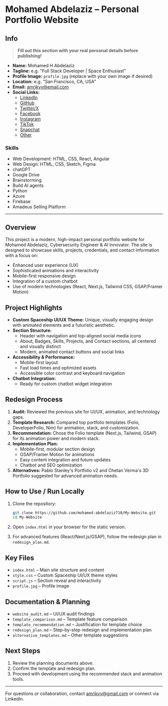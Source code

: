 # Mohamed Abdelaziz – Personal Portfolio Website

## Info

> **Fill out this section with your real personal details before publishing!**

- **Name:** Mohamed H Abdelaziz
- **Tagline:** e.g. "Full Stack Developer | Space Enthusiast"
- **Profile Image:** `profile.jpg` (replace with your own image if desired)
- **Location:** e.g. "San Francisco, CA, USA"
- **Email:** amrikyy@email.com
- **Social Links:**
  - [LinkedIn](https://www.linkedin.com/in/yourprofile)
  - [GitHub](https://github.com/yourusername)
  - [Twitter/X](https://twitter.com/yourhandle)
  - [Facebook](https://web.facebook.com/Hamood.Amriky0/)
  - [Instagram](https://www.instagram.com/amrikyy?igsh=bzhlOHRycTN4bDAz&utm_source=qr)
  - [TikTok](https://www.tiktok.com/@moecrypto710?_t=ZT-8wbeZ0H9A1z&_r=1)
  - [Snapchat](https://snapchat.com/t/M9sQbCZu)
  - [Other](#)

### Skills

- Web Development: HTML, CSS, React, Angular
- Web Design: HTML, CSS, Sketch, Figma
- chatGPT
- Google Drive
- Brainstorming
- Build AI agents
- Python
- Azure
- Firebase
- Amadeus Selling Platform

---

## Overview

This project is a modern, high-impact personal portfolio website for Mohamed Abdelaziz, Cybersecurity Engineer & AI Innovator. The site is designed to showcase skills, projects, credentials, and contact information with a focus on:

- Enhanced user experience (UX)
- Sophisticated animations and interactivity
- Mobile-first responsive design
- Integration of a custom chatbot
- Use of modern technologies (React, Next.js, Tailwind CSS, GSAP/Framer Motion)

## Project Highlights

- **Custom Spaceship UI/UX Theme:** Unique, visually engaging design with animated elements and a futuristic aesthetic.
- **Section Structure:**
  - Header with navigation and top-aligned social media icons
  - About, Badges, Skills, Projects, and Contact sections, all centered and visually distinct
  - Modern, animated contact buttons and social links
- **Accessibility & Performance:**
  - Mobile-first layout
  - Fast load times and optimized assets
  - Accessible color contrast and keyboard navigation
- **Chatbot Integration:**
  - Ready for custom chatbot widget integration

## Redesign Process

1. **Audit:** Reviewed the previous site for UI/UX, animation, and technology gaps.
2. **Template Research:** Compared top portfolio templates (Folio, DeveloperFolio, Nim) for animation, stack, and customization.
3. **Recommendation:** Chose the Folio template (Next.js, Tailwind, GSAP) for its animation power and modern stack.
4. **Implementation Plan:**
   - Mobile-first, modular section design
   - GSAP/Framer Motion for animations
   - Easy content integration and future updates
   - Chatbot and SEO optimization
5. **Alternatives:** Pablo Stanley's Portfolio v2 and Chetan Verma's 3D Portfolio suggested for advanced animation needs.

## How to Use / Run Locally

1. Clone the repository:

   ```bash
   git clone https://github.com/mohamed-abdelaziz710/My-Website.git
   cd My-Website
   ```

2. Open `index.html` in your browser for the static version.
3. For advanced features (React/Next.js/GSAP), follow the redesign plan in `redesign_plan.md`.

## Key Files

- `index.html` – Main site structure and content
- `style.css` – Custom Spaceship UI/UX theme styles
- `script.js` – Section reveal and interactivity
- `profile.jpg` – Profile image

## Documentation & Planning

- `website_audit.md` – UI/UX audit findings
- `template_comparison.md` – Template feature comparison
- `template_recommendation.md` – Justification for template choice
- `redesign_plan.md` – Step-by-step redesign and implementation plan
- `alternative_templates.md` – Other template suggestions

## Next Steps

1. Review the planning documents above.
2. Confirm the template and redesign plan.
3. Proceed with development using the recommended stack and animation tools.

---

For questions or collaboration, contact [amrikyy@gmail.com](mailto:amrikyy@gmail.com) or connect via LinkedIn.
